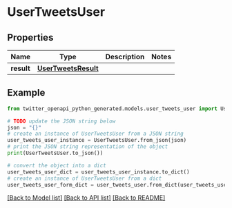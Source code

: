 # UserTweetsUser


## Properties

Name | Type | Description | Notes
------------ | ------------- | ------------- | -------------
**result** | [**UserTweetsResult**](UserTweetsResult.md) |  | 

## Example

```python
from twitter_openapi_python_generated.models.user_tweets_user import UserTweetsUser

# TODO update the JSON string below
json = "{}"
# create an instance of UserTweetsUser from a JSON string
user_tweets_user_instance = UserTweetsUser.from_json(json)
# print the JSON string representation of the object
print(UserTweetsUser.to_json())

# convert the object into a dict
user_tweets_user_dict = user_tweets_user_instance.to_dict()
# create an instance of UserTweetsUser from a dict
user_tweets_user_form_dict = user_tweets_user.from_dict(user_tweets_user_dict)
```
[[Back to Model list]](../README.md#documentation-for-models) [[Back to API list]](../README.md#documentation-for-api-endpoints) [[Back to README]](../README.md)


